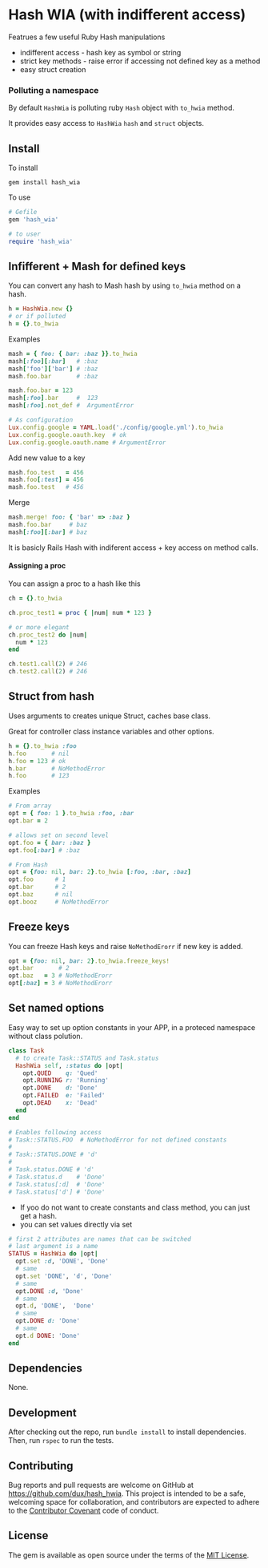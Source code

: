 # Hash WIA (with indifferent access)

Featrues a few useful Ruby Hash manipulations

* indifferent access - hash key as symbol or string
* strict key methods - raise error if accessing not defined key as a method
* easy struct creation

### Polluting a namespace

By default `HashWia` is polluting ruby `Hash` object with `to_hwia` method.

It provides easy access to `HashWia` `hash` and `struct` objects.

## Install

To install

`gem install hash_wia`

To use

```ruby
# Gefile
gem 'hash_wia'

# to user
require 'hash_wia'
```

## Infifferent + Mash for defined keys

You can convert any hash to Mash hash by using `to_hwia` method on a hash.

```ruby
h = HashWia.new {}
# or if polluted
h = {}.to_hwia
```

Examples

```ruby
mash = { foo: { bar: :baz }}.to_hwia
mash[:foo][:bar]   # :baz
mash['foo']['bar'] # :baz
mash.foo.bar       # :baz

mash.foo.bar = 123
mash[:foo].bar     #  123
mash[:foo].not_def #  ArgumentError

# As configuration
Lux.config.google = YAML.load('./config/google.yml').to_hwia
Lux.config.google.oauth.key  # ok
Lux.config.google.oauth.name # ArgumentError
```

Add new value to a key

```ruby
mash.foo.test   = 456
mash.foo[:test] = 456
mash.foo.test   # 456
```

Merge

```ruby
mash.merge! foo: { 'bar' => :baz }
mash.foo.bar     # baz
mash[:foo][:bar] # baz
```

It is basicly Rails Hash with indiferent access + key access on method calls.

#### Assigning a proc

You can assign a proc to a hash like this

```ruby
ch = {}.to_hwia

ch.proc_test1 = proc { |num| num * 123 }

# or more elegant
ch.proc_test2 do |num|
  num * 123
end

ch.test1.call(2) # 246
ch.test2.call(2) # 246
```

## Struct from hash

Uses arguments to creates unique Struct, caches base class.

Great for controller class instance variables and other options.

```ruby
h = {}.to_hwia :foo
h.foo       # nil
h.foo = 123 # ok
h.bar       # NoMethodError
h.foo       # 123
```

Examples

```ruby
# From array
opt = { foo: 1 }.to_hwia :foo, :bar
opt.bar = 2

# allows set on second level
opt.foo = { bar: :baz }
opt.foo[:bar] # :baz

# From Hash
opt = {foo: nil, bar: 2}.to_hwia [:foo, :bar, :baz]
opt.foo      # 1
opt.bar      # 2
opt.baz      # nil
opt.booz     # NoMethodError
```

## Freeze keys

You can freeze Hash keys and raise `NoMethodErorr` if new key is added.

```ruby
opt = {foo: nil, bar: 2}.to_hwia.freeze_keys!
opt.bar       # 2
opt.baz   = 3 # NoMethodErorr
opt[:baz] = 3 # NoMethodErorr
```

## Set named options

Easy way to set up option constants in your APP, in a proteced namespace without class polution.

```ruby
class Task
  # to create Task::STATUS and Task.status
  HashWia self, :status do |opt|
    opt.QUED    q: 'Qued'
    opt.RUNNING r: 'Running'
    opt.DONE    d: 'Done'
    opt.FAILED  e: 'Failed'
    opt.DEAD    x: 'Dead'
  end
end

# Enables following access
# Task::STATUS.FOO  # NoMethodError for not defined constants
#
# Task::STATUS.DONE # 'd'
#
# Task.status.DONE # 'd'
# Task.status.d    # 'Done'
# Task.status[:d]  # 'Done'
# Task.status['d'] # 'Done'
```

* If yoo do not want to create constants and class method, you can just get a hash.
* you can set values directly via set

```ruby
# first 2 attributes are names that can be switched
# last argument is a name
STATUS = HashWia do |opt|
  opt.set :d, 'DONE', 'Done'
  # same
  opt.set 'DONE', 'd', 'Done'
  # same
  opt.DONE :d, 'Done'
  # same
  opt.d, 'DONE',  'Done'
  # same
  opt.DONE d: 'Done'
  # same
  opt.d DONE: 'Done'
end
```

## Dependencies

None.

## Development

After checking out the repo, run `bundle install` to install dependencies. Then, run `rspec` to run the tests.

## Contributing

Bug reports and pull requests are welcome on GitHub at https://github.com/dux/hash_hwia.
This project is intended to be a safe, welcoming space for collaboration, and contributors are expected to adhere to the
[Contributor Covenant](http://contributor-covenant.org) code of conduct.

## License

The gem is available as open source under the terms of the [MIT License](https://opensource.org/licenses/MIT).
